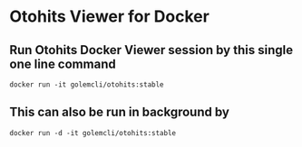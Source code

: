 # Otohits Viewer for Docker

## Run Otohits Docker Viewer session by this single one line command

`docker run -it golemcli/otohits:stable`

## This can also be run in background by

`docker run -d -it golemcli/otohits:stable`
